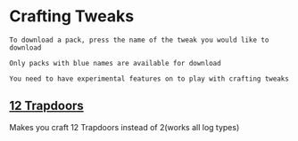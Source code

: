 # Crafting Tweaks

`To download a pack, press the name of the tweak you would like to download` 

`Only packs with blue names are available for download` 

`You need to have experimental features on to play with crafting tweaks`
## [12 Trapdoors](https://www.dropbox.com/s/1ambocnntg1y50d/12%20Trapdoors.mcpack?dl=1)

Makes you craft 12 Trapdoors instead of 2(works all log types)
